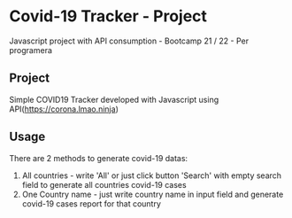 # Covid-19 Tracker - Project 
Javascript project with API consumption - Bootcamp 21 / 22 - Per programera

## Project
Simple COVID19 Tracker developed with Javascript using API(https://corona.lmao.ninja)

## Usage
There are 2 methods to generate covid-19 datas:
1. All countries - write 'All' or just click button 'Search' with empty search field to generate all countries covid-19 cases
2. One Country name -  just write country name in input field and generate covid-19 cases report for that country 
